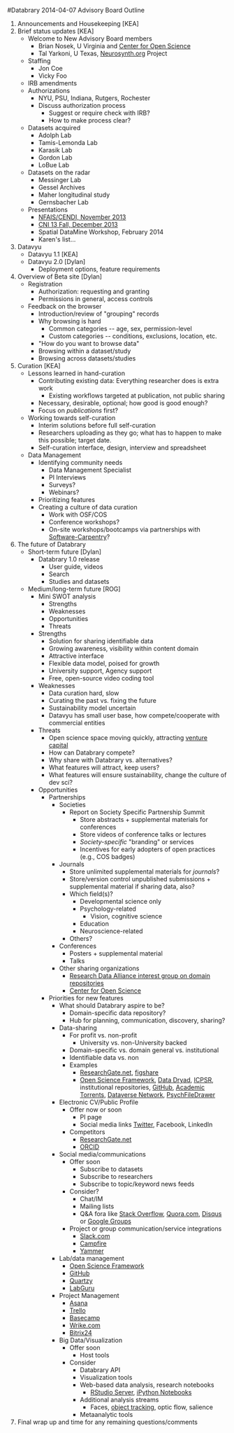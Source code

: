 #Databrary 2014-04-07 Advisory Board Outline

1. Announcements and Housekeeping [KEA]
1. Brief status updates [KEA]
	- Welcome to New Advisory Board members
		- Brian Nosek, U Virginia and [Center for Open Science](http://centerforopenscience.org/)
		- Tal Yarkoni, U Texas, [Neurosynth.org](http://neurosynth.org) Project
	- Staffing
		- Jon Coe
		- Vicky Foo
	- IRB amendments
	- Authorizations
		- NYU, PSU, Indiana, Rutgers, Rochester
		- Discuss authorization process
			- Suggest or require check with IRB?
			- How to make process clear?
	- Datasets acquired
		- Adolph Lab
		- Tamis-Lemonda Lab
		- Karasik Lab
		- Gordon Lab
		- LoBue Lab
	- Datasets on the radar
		- Messinger Lab
		- Gessel Archives
		- Maher longitudinal study
		- Gernsbacher Lab
	- Presentations
		- [NFAIS/CENDI, November 2013](http://cendievents.iiaweb.com/CENDI_NFAIS_FEDLINK_11122013/index.html)
		- [CNI 13 Fall, December 2013](http://youtu.be/-Y4A2Pw_7AM)
		- Spatial DataMine Workshop, February 2014
		- Karen's list...
1. Datavyu
	- Datavyu 1.1 [KEA]
	- Datavyu 2.0 [Dylan]
		- Deployment options, feature requirements
1. Overview of Beta site [Dylan]
	- Registration
		- Authorization: requesting and granting
		- Permissions in general, access controls
	- Feedback on the browser
		- Introduction/review of "grouping" records
		- Why browsing is hard
			- Common categories -- age, sex, permission-level
			- Custom categories -- conditions, exclusions, location, etc.
		- "How do you want to browse data"
		- Browsing within a dataset/study
		- Browsing across datasets/studies
1. Curation [KEA]
	- Lessons learned in hand-curation
		- Contributing existing data: Everything researcher does is extra work
			- Existing workflows targeted at publication, not public sharing
		- Necessary, desirable, optional; how good is good enough?
		- Focus on *publications* first?
	- Working towards self-curation
		- Interim solutions before full self-curation
		- Researchers uploading as they go; what has to happen to make this possible; target date.
		- Self-curation interface, design, interview and spreadsheet
	- Data Management
		- Identifying community needs
			- Data Management Specialist
			- PI Interviews
			- Surveys?
			- Webinars?		
		- Prioritizing features
		- Creating a culture of data curation
			- Work with OSF/COS			
			- Conference workshops?
			- On-site workshops/bootcamps via partnerships with [Software-Carpentry](http://software-carpentry.org/)?
1. The future of Databrary
	- Short-term future [Dylan]
		- Databrary 1.0 release
			- User guide, videos
			- Search
			- Studies and datasets
	- Medium/long-term future [ROG]
		- Mini SWOT analysis
			- Strengths
			- Weaknesses
			- Opportunities
			- Threats
		- Strengths
			- Solution for sharing identifiable data
			- Growing awareness, visibility within content domain
			- Attractive interface
			- Flexible data model, poised for growth
			- University support, Agency support
			- Free, open-source video coding tool
		- Weaknesses
			- Data curation hard, slow
			- Curating the past vs. fixing the future
			- Sustainability model uncertain
			- Datavyu has small user base, how compete/cooperate with commercial entities
		- Threats
			- Open science space moving quickly, attracting [venture capital](https://news.researchgate.net/index.php?/archives/182-Bill-Gates-ResearchGate.html)
			- How can Databrary compete?
			- Why share with Databrary vs. alternatives?
			- What features will attract, keep users? 
			- What features will ensure sustainability, change the culture of dev sci?
		- Opportunities
			- Partnerships
				- Societies
					- Report on Society Specific Partnership Summit 
						- Store abstracts + supplemental materials for conferences
						- Store videos of conference talks or lectures
						- _Society-specific_ "branding" or services
						- Incentives for early adopters of open practices (e.g., COS badges)
				- Journals
					- Store unlimited supplemental materials for _journals_?
					- Store/version control unpublished submissions + supplemental material if sharing data, also?
					- Which field(s)?
						- Developmental science only 
						- Psychology-related
							- Vision, cognitive science
						- Education
						- Neuroscience-related
					- Others?
				- Conferences
					- Posters + supplemental material
					- Talks
				- Other sharing organizations
					- [Research Data Alliance interest group on domain repositories](https://rd-alliance.org/groups/domain-repositories-interest-group.html)
					- [Center for Open Science](http://centerforopenscience.org/)
			- Priorities for new features
				- What should Databrary aspire to be?
					- Domain-specific data repository?
					- Hub for planning, communication, discovery, sharing?
				- Data-sharing
					- For profit vs. non-profit
						- University vs. non-University backed
					- Domain-specific vs. domain general vs. institutional
					- Identifiable data vs. non
					- Examples
						- [ResearchGate.net](http://researchgate.net/), [figshare](http://figshare.com)
						- [Open Science Framework](https://osf.io/), [Data Dryad](http://datadryad.org/), [ICPSR](http://www.icpsr.umich.edu/), institutional repositories, [GitHub](http://github.com/), [Academic Torrents](http://academictorrents.com/), [Dataverse Network](http://thedata.org), [PsychFileDrawer](http://www.psychfiledrawer.org/)
				- Electronic CV/Public Profile
					- Offer now or soon
						- PI page
						- Social media links [Twitter](http://twitter.com), Facebook, LinkedIn
					- Competitors
						- [ResearchGate.net](http://researchgate.net/)
						- [ORCID](http://orcid.org/)
				- Social media/communications
					- Offer soon
						- Subscribe to datasets
						- Subscribe to researchers
						- Subscribe to topic/keyword news feeds
					- Consider?
						- Chat/IM
						- Mailing lists
						- Q&A fora like [Stack Overflow](http://stackoverflow.com/), [Quora.com](http://quora.com), [Disqus](http://disqus.com/) or [Google Groups](http://groups.google.com)
					- Project or group communication/service integrations
						- [Slack.com](http://slack.com)
						- [Campfire](https://campfirenow.com/)
						- [Yammer](http://yammer.com)
				- Lab/data management
					- [Open Science Framework](https://osf.io/)
					- [GitHub](http://github.com/)
					- [Quartzy](https://www.quartzy.com/)
					- [LabGuru](http://www.labguru.com/)
				- Project Management
					- [Asana](http://asana.com/)
					- [Trello](http://trello.com/)
					- [Basecamp](https://basecamp.com/)
					- [Wrike.com](http://wrike.com/)
					- [Bitrix24](http://bitrix24.com/)
				- Big Data/Visualization
					- Offer soon
						- Host tools
					- Consider
						- Databrary API
						- Visualization tools
						- Web-based data analysis, research notebooks
							- [RStudio Server](http://www.rstudio.com/ide/server/), [iPython Notebooks](http://ipython.org/ipython-doc/dev/interactive/notebook.html)
						- Additional analysis streams
							- Faces, [object tracking](http://web.mit.edu/vondrick/vatic/), optic flow, salience
						- Metaanalytic tools
1. Final wrap up and time for any remaining questions/comments
